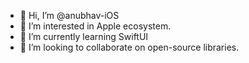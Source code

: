 - 👋 Hi, I’m @anubhav-iOS
- 👀 I’m interested in Apple ecosystem.
- 🌱 I’m currently learning SwiftUI
- 💞️ I’m looking to collaborate on open-source libraries.

<!---
anubhav-iOS/anubhav-iOS is a ✨ special ✨ repository because its `README.md` (this file) appears on your GitHub profile.
You can click the Preview link to take a look at your changes.
--->
